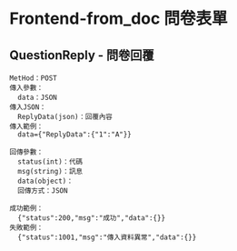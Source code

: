 # Frontend-from_doc 問卷表單

## QuestionReply - 問卷回覆
```
MetHod：POST
傳入參數：
  data：JSON
傳入JSON：
  ReplyData(json)：回覆內容
傳入範例：
  data={"ReplyData":{"1":"A"}}
```

```
回傳參數：
  status(int)：代碼
  msg(string)：訊息
  data(object)：
  回傳方式：JSON
```

```
成功範例：
  {"status":200,"msg":"成功","data":{}}
失敗範例：
  {"status":1001,"msg":"傳入資料異常","data":{}}
```
